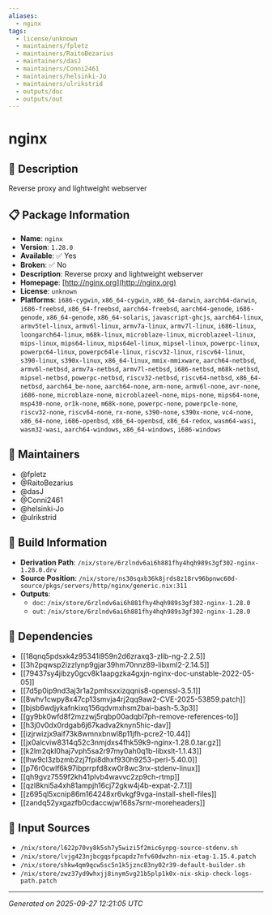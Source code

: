 ```yaml
---
aliases:
  - nginx
tags:
  - license/unknown
  - maintainers/fpletz
  - maintainers/RaitoBezarius
  - maintainers/dasJ
  - maintainers/Conni2461
  - maintainers/helsinki-Jo
  - maintainers/ulrikstrid
  - outputs/doc
  - outputs/out
---
```


# nginx

## 📝 Description

Reverse proxy and lightweight webserver

## 📋 Package Information

- **Name**: `nginx`
- **Version**: `1.28.0`
- **Available**: ✅ Yes
- **Broken**: ✅ No
- **Description**: Reverse proxy and lightweight webserver
- **Homepage**: [http://nginx.org](http://nginx.org)
- **License**: `unknown`
- **Platforms**: `i686-cygwin`, `x86_64-cygwin`, `x86_64-darwin`, `aarch64-darwin`, `i686-freebsd`, `x86_64-freebsd`, `aarch64-freebsd`, `aarch64-genode`, `i686-genode`, `x86_64-genode`, `x86_64-solaris`, `javascript-ghcjs`, `aarch64-linux`, `armv5tel-linux`, `armv6l-linux`, `armv7a-linux`, `armv7l-linux`, `i686-linux`, `loongarch64-linux`, `m68k-linux`, `microblaze-linux`, `microblazeel-linux`, `mips-linux`, `mips64-linux`, `mips64el-linux`, `mipsel-linux`, `powerpc-linux`, `powerpc64-linux`, `powerpc64le-linux`, `riscv32-linux`, `riscv64-linux`, `s390-linux`, `s390x-linux`, `x86_64-linux`, `mmix-mmixware`, `aarch64-netbsd`, `armv6l-netbsd`, `armv7a-netbsd`, `armv7l-netbsd`, `i686-netbsd`, `m68k-netbsd`, `mipsel-netbsd`, `powerpc-netbsd`, `riscv32-netbsd`, `riscv64-netbsd`, `x86_64-netbsd`, `aarch64_be-none`, `aarch64-none`, `arm-none`, `armv6l-none`, `avr-none`, `i686-none`, `microblaze-none`, `microblazeel-none`, `mips-none`, `mips64-none`, `msp430-none`, `or1k-none`, `m68k-none`, `powerpc-none`, `powerpcle-none`, `riscv32-none`, `riscv64-none`, `rx-none`, `s390-none`, `s390x-none`, `vc4-none`, `x86_64-none`, `i686-openbsd`, `x86_64-openbsd`, `x86_64-redox`, `wasm64-wasi`, `wasm32-wasi`, `aarch64-windows`, `x86_64-windows`, `i686-windows`
## 👥 Maintainers

- @fpletz
- @RaitoBezarius
- @dasJ
- @Conni2461
- @helsinki-Jo
- @ulrikstrid


## 🔧 Build Information

- **Derivation Path**: `/nix/store/6rzlndv6ai6h881fhy4hqh989s3gf302-nginx-1.28.0.drv`
- **Source Position**: `/nix/store/ns30sqxb36k8jrds8z18rv96bpnwc60d-source/pkgs/servers/http/nginx/generic.nix:311`
- **Outputs**:
  - `doc`:  `/nix/store/6rzlndv6ai6h881fhy4hqh989s3gf302-nginx-1.28.0`
  - `out`:  `/nix/store/6rzlndv6ai6h881fhy4hqh989s3gf302-nginx-1.28.0`

## 🔗 Dependencies

- [[18qnq5pdsxk4z95341i959n2d6zraxq3-zlib-ng-2.2.5]]
- [[3h2pqwsp2izzlynp9gjar39hm70nnz89-libxml2-2.14.5]]
- [[79437sy4jibzy0gcv8k1aapgzka4gxjn-nginx-doc-unstable-2022-05-05]]
- [[7d5p0ip9nd3aj3r1a2pmhsxxizqqnis8-openssl-3.5.1]]
- [[8whv1cwpy8x47cp13smvja4rj2qq9aw2-CVE-2025-53859.patch]]
- [[bjsb6wdjykafnkixq156qdvmxhsm2bai-bash-5.3p3]]
- [[gy9bk0wfd8f2mzzwj5rqbp00adqbl7ph-remove-references-to]]
- [[h3j0v0dx0rdgab6j67kadva2knyn5hic-dav]]
- [[izjrwizjx9aif73k8wmnxbnwl8p11jfh-pcre2-10.44]]
- [[jx0alcviw8314q52c3nmjdxs4fhk59k9-nginx-1.28.0.tar.gz]]
- [[k2lm2qkl0haj7vph5sa2r97my0ah0q1b-libxslt-1.1.43]]
- [[lhw9cl3zbzmb2zj7fpi8dhxf930h9253-perl-5.40.0]]
- [[p76r0cwlf6k97ibprrpfd8xw0r8wc3nx-stdenv-linux]]
- [[qh9gvz7559f2kh41plvb4wavvc2zp9ch-rtmp]]
- [[qzl8kni5a4xh81ampjh16cj72gkw4j4b-expat-2.7.1]]
- [[z695ql5xcnip86m164248xr6vkgf9vga-install-shell-files]]
- [[zandq52yxgazfb0cdaccwjw168s7srnr-moreheaders]]

## 📁 Input Sources

- `/nix/store/l622p70vy8k5sh7y5wizi5f2mic6ynpg-source-stdenv.sh`
- `/nix/store/lvjg423njbcgqsfpcapdz7nfv60dwzhn-nix-etag-1.15.4.patch`
- `/nix/store/shkw4qm9qcw5sc5n1k5jznc83ny02r39-default-builder.sh`
- `/nix/store/zwz37yd9whxjj8inym5vg21b5plp1k0x-nix-skip-check-logs-path.patch`

---
*Generated on 2025-09-27 12:21:05 UTC*
